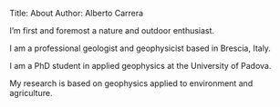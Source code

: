 Title: About
Author: Alberto Carrera

I’m first and foremost a nature and outdoor enthusiast.

I am a professional geologist and geophysicist based in Brescia, Italy.

I am a PhD student in applied geophysics at the University of Padova.

My research is based on geophysics applied to environment and agriculture.